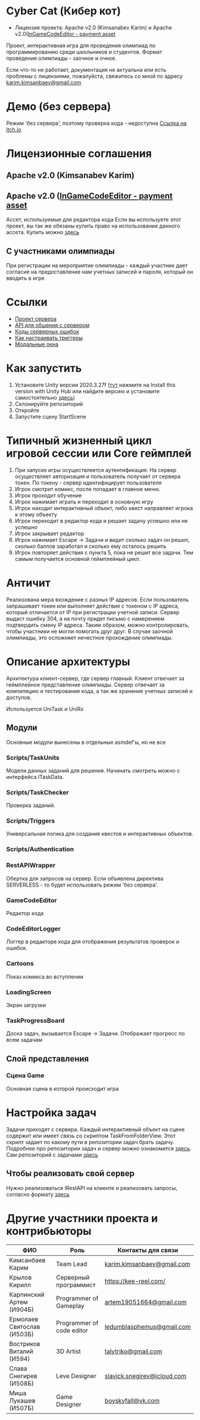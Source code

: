 # Cyber Cat (Кибер кот)
- Лицензия проекта: Apache v2.0 (Kimsanabev Karim) и Apache v2.0([InGameCodeEditor - payment asset](https://assetstore.unity.com/packages/tools/gui/ingame-code-editor-144254)

Проект, интерактивная игра для проведения олимпиад по программированию среди школьников и студентов. Формат проведения олимпиады - заочное и очное.

Если что-то не работает, документация не актуальна или есть проблемы с лицензиями, пожалуйста, свяжитесь со мной по адресу karim.kimsanbaev@gmail.com

# Демо (без сервера)
Режим 'без сервера', поэтому проверка кода - недоступна
[Ссылка на itch.io](https://karim3d.itch.io/cyber-cat-serverless)

# Лицензионные соглашения
## Apache v2.0 (Kimsanabev Karim)
## Apache v2.0 ([InGameCodeEditor - payment asset](https://forum.unity.com/threads/released-ingame-code-editor.663256/)
Ассет, используемые для редактора кода
Если вы используете этот проект, вы так же обязаны купить право на использование данного ассета. Купить можно [здесь](https://assetstore.unity.com/packages/tools/gui/ingame-code-editor-144254)
## С участниками олимпиады
При регистрации на мероприятие олимпиады - каждый участник дает согласие на предоставление нам учетных записей и пароля, который он вводить в игре

# Ссылки
- [Проект сервера](https://github.com/kee-reel/LATE)
- [API для общения с сервером](https://kee-reel.com/cyber-api/)
- [Коды серверных ошибок](https://github.com/kee-reel/LATEST/blob/main/web/api/errors.go)
- [Как настраивать триггеры](https://gitlab.com/karim.kimsanbaev/cyber-cat/-/wikis/%D0%9A%D0%B0%D0%BA-%D0%BF%D0%BE%D0%BB%D1%8C%D0%B7%D0%BE%D0%B2%D0%B0%D1%82%D1%8C%D1%81%D1%8F-%D1%82%D1%80%D0%B8%D0%B3%D0%B3%D0%B5%D1%80%D0%B0%D0%BC%D0%B8)
- [Модальные окна](https://gitlab.com/karim.kimsanbaev/cyber-cat/-/wikis/%D0%9C%D0%BE%D0%B4%D0%B0%D0%BB%D1%8C%D0%BD%D1%8B%D0%B5-%D0%BE%D0%BA%D0%BD%D0%B0)

# Как запустить
1. Установите Unity версии 2020.3.27f ([тут](https://unity3d.com/ru/unity/whats-new/2020.3.27) нажмите на Install this version with Unity Hub или найдите версию и установите самостоятельно [здесь](https://unity3d.com/ru/get-unity/download/archive))
2. Склонируйте репозиторий
3. Откройте
4. Запустите сцену StartScene

# Типичный жизненный цикл игровой сессии или Core геймплей
1. При запуске игры осуществляется аутентификация. На сервер осуществляет авторизация и пользователь получает от сервера токен. По токену - сервер идентифицирует пользователя
2. Игрок смотрит комикс, после попадает в главное меню.
3. Игрок проходит обучение
4. Игрок нажимает играть и переходит в основную игру
5. Игрок находит интерактивный объект, либо квест направляет игрока к этому объекту
6. Игрок переходит в редактор кода и решает задачу успешно или не успешно
7. Игрок закрывает редактор
8. Игрок нажимает Escape -> Задачи и видит сколько задач он решил, сколько баллов заработал и сколько ему осталось решить
9. Игрок повторяет действия с пункта 5, пока не решит все задачи. Тем самым получается основной геймплейный цикл.

# Античит
Реализована мера вхождение с разных IP адресов. Если пользователь запрашивает токен или выполняет действия с токеном с IP адреса, который отличается от IP при регистрации учетной записи. Сервер выдаст ошибку 304, а на почту придет письмо с намерением подтвердить смену IP адреса.
Таким образом, можно контролировать, чтобы участники не могли помогать друг друг. В случае заочной олимпиады, это осложняет нечестное прохождение олимпиады.

# Описание архитектуры
Архитектура клиент-сервер, где сервер главный.
Клиент отвечает за геймплейное представление олимпиады.
Сервер отвечает за компиляцию и тестирования кода, а так же хранение учетных записей и доступов.

Используется UniTask и UniRx
## Модули
Основные модули вынесены в отдельные asmdef'ы, но не все
### Scripts/TaskUnits
Модели данных заданий для решения. Начинать смотреть можно с интерфейса ITaskData.
### Scripts/TaskChecker
Проверка заданий.
### Scripts/Triggers
Универсальная логика для создания квестов и интерактивных объектов.
### Scripts/Authentication
### RestAPIWrapper
Обертка для запросов на сервер. Если объявлена директива SERVERLESS - то будет использовать режим 'без сервера'.
### GameCodeEditor
Редактор кода
### CodeEditorLogger
Логгер в редакторе кода для отображения результатов проверок и ошибок.
### Cartoons
Показ комикса во вступлении
### LoadingScreen
Экран загрузки
### TaskProgressBoard
Доска задач, вызывается Escape -> Задачи. Отображает прогресс по всем задачам

## Слой представления
### Сцена Game
Основная сцена в которой происходит игра

# Настройка задач
Задачи приходят с сервера. Каждый интерактивный объект на сцене содержит или имеет связь со скриптом TaskFromFolderView. Этот скрипт задает по какому пути в репозитории задач брать задачу.
Подробнее про репозитории задач и сервер можно ознакомится [здесь](https://github.com/kee-reel/LATE).
Сам репозиторий с задачами [здесь](https://github.com/kee-reel/late-sample-project)

## Чтобы реализовать свой сервер
Нужно реализоваться IRestAPI на клиенте и реализовать запросы, согласно формату [здесь](https://kee-reel.com/cyber-api/)

# Другие участники проекта и контрибьюторы

| ФИО | Роль | Контакты для связи |
| ----------------------------- | ----------------------------- | ----------------------------- |
| Кимсанбаев Карим | Team Lead | karim.kimsanbaev@gmail.com |
| Крылов Кирилл | Серверный программист | https://kee-reel.com/ |
| Карпинский Артем (И904Б)    | Programmer of Gameplay | artem19051664@gmail.com |
| Ермолаев Святослав (И503Б)  | Programmer of code editor | ledumblasphemus@gmail.com |
| Востриков Виталий (И594)    | 3D Artist | talytriko@gmail.com |
| Слава Снегирев (И508Б)      | Leve Designer | slavick.snegirev@icloud.com |
| Миша Лукашев (И507Б)        | Game Designer | boyskyfall@vk.com |
